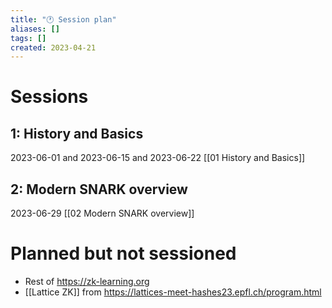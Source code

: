 ```yaml
---
title: "🕐 Session plan"
aliases: []
tags: []
created: 2023-04-21
---
```


# Sessions
## 1: History and Basics
2023-06-01 and 2023-06-15 and 2023-06-22
[[01 History and Basics]]

## 2: Modern SNARK overview
2023-06-29
[[02 Modern SNARK overview]]


# Planned but not sessioned
- Rest of https://zk-learning.org
- [[Lattice ZK]] from https://lattices-meet-hashes23.epfl.ch/program.html